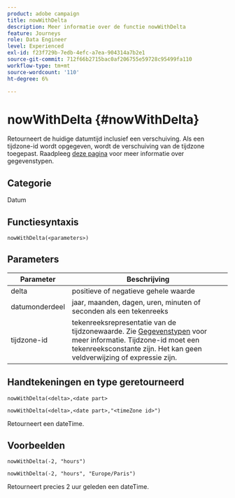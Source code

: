 ```yaml
---
product: adobe campaign
title: nowWithDelta
description: Meer informatie over de functie nowWithDelta
feature: Journeys
role: Data Engineer
level: Experienced
exl-id: f23f729b-7edb-4efc-a7ea-904314a7b2e1
source-git-commit: 712f66b2715bac0af206755e59728c95499fa110
workflow-type: tm+mt
source-wordcount: '110'
ht-degree: 6%

---
```


# nowWithDelta {#nowWithDelta}

Retourneert de huidige datumtijd inclusief een verschuiving. Als een tijdzone-id wordt opgegeven, wordt de verschuiving van de tijdzone toegepast. Raadpleeg [deze pagina](../expression/data-types.md) voor meer informatie over gegevenstypen.

## Categorie

Datum

## Functiesyntaxis

`nowWithDelta(<parameters>)`

## Parameters

| Parameter | Beschrijving |
|--- |--- |
| delta | positieve of negatieve gehele waarde |
| datumonderdeel | jaar, maanden, dagen, uren, minuten of seconden als een tekenreeks |
| tijdzone-id | tekenreeksrepresentatie van de tijdzonewaarde. Zie [Gegevenstypen](../expression/data-types.md) voor meer informatie. Tijdzone-id moet een tekenreeksconstante zijn. Het kan geen veldverwijzing of expressie zijn. |

## Handtekeningen en type geretourneerd

`nowWithDelta(<delta>,<date part>`

`nowWithDelta(<delta>,<date part>,"<timeZone id>")`

Retourneert een dateTime.

## Voorbeelden

`nowWithDelta(-2, "hours")`

`nowWithDelta(-2, "hours", "Europe/Paris")`

Retourneert precies 2 uur geleden een dateTime.
